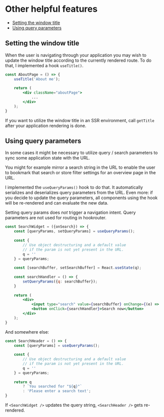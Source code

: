 # Other helpful features

- [Setting the window title](#setting-the-window-title)
- [Using query parameters](#using-query-parameters)

## Setting the window title
When the user is navigating through your application you may wish to update the window
title according to the currently rendered route. To do that, I implemented a hook `useTitle()`.

```jsx
const AboutPage = () => {
    useTitle('About me');
    
    return (
        <div className="aboutPage">
            ...
        </div>
    );
}
```

If you want to utilize the window title in an SSR environment, call `getTitle` after your
application rendering is done. 

## Using query parameters
In some cases it might be necessary to utilize query / search parameters to sync some application
state with the URL.

You might for example mirror a search string in the URL to enable the user to bookmark that search
or store filter settings for an overview page in the URL.

I implemented the `useQueryParams()` hook to do that. It automatically serializes and deserializes
query parameters from the URL. Even more: if you decide to update the query parameters, all components
using the hook will be re-rendered and can evaluate the new data.

Setting query params does _not_ trigger a navigation intent. Query parameters are not used for
routing in hookrouter.

```jsx
const SearchWidget = ({onSearch}) => {
    const [queryParams, setQueryParams] = useQueryParams();
    
    const {
        // Use object destructuring and a default value
        // if the param is not yet present in the URL.
        q = ''
    } = queryParams;
    
    const [searchBuffer, setSearchBuffer] = React.useState(q);
    
    const searchHandler = () => {
        setQueryParams({q: searchBuffer});
    }
    
    return (
        <div>
            <input type="search" value={searchBuffer} onChange={(e) => setSearchBuffer(e.currentTarget.value)} />
            <button onClick={searchHandler}>Search now</button>
        </div>
    );
}
```

And somewhere else:

```jsx
const SearchHeader = () => {
    const [queryParams] = useQueryParams();
        
    const {
        // Use object destructuring and a default value
        // if the param is not yet present in the URL.
        q = ''
    } = queryParams;
    
    return q 
        ? `You searched for "${q}"`
        : 'Please enter a search text';
}
```

If `<SearchWidget />` updates the query string, `<SearchHeader />` gets re-rendered.

